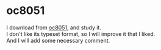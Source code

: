 # oc8051 
I download from [oc8051](http://opencores.org/project,8051), and study it.  
I don't like its typeset format, so I will improve it that I liked.  
And I will add some necessary comment.  
